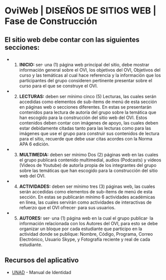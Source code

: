 # OviWeb | DISEÑOS DE SITIOS WEB | Fase de Construcción

## El sitio web debe contar con las siguientes secciones:

* 1. **INICIO:** ser· una (1) página web principal del sitio, debe mostrar información general sobre el OVI, los objetivos del OVI, Objetivos del curso y las temáticas al cual hace referencia y la información que los participantes del grupo consideren pertinente presentar sobre el curso para el que se construye el OVI.

* 2. **LECTURAS:** deben ser mínimo cinco (5) Lecturas, las cuales serán accedidas como elementos de sub-ítems de menú de esta sección en páginas web o secciones diferentes. En estas se presentarán contenidos para lectura de autoría del grupo sobre la temática que han escogido para la construcción del sitio web del OVI. Estos contenidos deben contar con imágenes de apoyo, las cuales deben estar debidamente citadas tanto para las lecturas como para las imágenes que use el grupo para construir sus contenidos de lectura para el sitio, recuerde que debe usar citas acordes con la Norma APA 6 edición.

* 3. **MULTIMEDIA:** deben ser mínimo Dos (2) páginas web en las cuales el grupo publicará contenido multimedial, audios (Podcasts) y vídeos (Videos de Youtube) de autorÌa propia de los integrantes del grupo sobre las temáticas que han escogido para la construcción del sitio web del OVI.  

* 4. **ACTIVIDADES:** deben ser mínimo tres (3) páginas web, las cuales serán accedidas como elementos de sub-ítems de menú de esta sección. En estas se publicarán mínimo 6 actividades académicas en línea, las cuales servirán como actividades de interactivas de refuerzo que el OVI ofrecer· para sus usuarios.

* 5. **AUTORES:** ser· una (1) página web en la cual el grupo publicar· la información relacionada con los Autores del OVI, para esto se debe organizar un bloque por cada estudiante que participo en la actividad donde se publique: Nombre, Código, Programa, Correo Electrónico, Usuario Skype, y Fotografía reciente y real de cada estudiante.


## Recursos del aplicativo

* [UNAD](https://sig.unad.edu.co/documentos/sgc/documentos_referencia/manual_identidad/Manual_Identidad_Institucional.pdf) - Manual de Identidad
